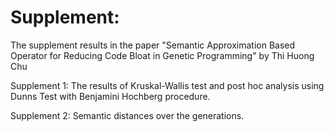 # Supplement:
The supplement results in the paper "Semantic Approximation Based Operator for Reducing Code Bloat in Genetic Programming" by Thi Huong Chu 
 
 Supplement 1: The results of Kruskal-Wallis test and post hoc analysis using Dunns Test with Benjamini Hochberg procedure.
 
 Supplement 2: Semantic distances over the generations.
